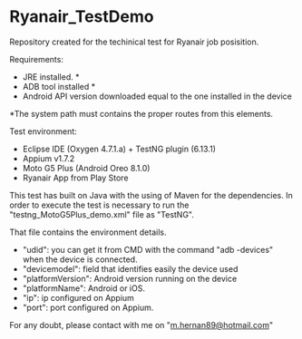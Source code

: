 # Ryanair_TestDemo
Repository created for the techinical test for Ryanair job posisition. 

Requirements: 

- JRE installed. *
- ADB tool installed *
- Android API version downloaded equal to the one installed in the device

 *The system path must contains the proper routes from this elements. 

Test environment: 

- Eclipse IDE (Oxygen 4.7.1.a) + TestNG plugin (6.13.1) 
- Appium v1.7.2
- Moto G5 Plus (Android Oreo 8.1.0)
- Ryanair App from Play Store

This test has built on Java with the using of Maven for the dependencies. In order to execute the test is necessary to run the "testng_MotoG5Plus_demo.xml" file as "TestNG". 

That file contains the environment details. 
- "udid": you can get it from CMD with the command "adb -devices" when the device is connected.
- "devicemodel": field that identifies easily the device used
- "platformVersion": Android version running on the device
- "platformName": Android or iOS. 
- "ip": ip configured on Appium
- "port": port configured on Appium. 


For any doubt, please contact with me on "m.hernan89@hotmail.com" 

